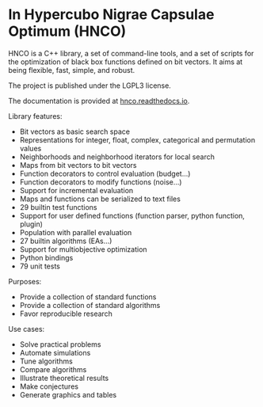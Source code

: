 # In Hypercubo Nigrae Capsulae Optimum (HNCO)

HNCO is a C++ library, a set of command-line tools, and a set of
scripts for the optimization of black box functions defined on bit
vectors. It aims at being flexible, fast, simple, and robust.

The project is published under the LGPL3 license.

The documentation is provided at
[hnco.readthedocs.io](https://hnco.readthedocs.io/en/latest/).

Library features:

- Bit vectors as basic search space
- Representations for integer, float, complex, categorical and
  permutation values
- Neighborhoods and neighborhood iterators for local search
- Maps from bit vectors to bit vectors
- Function decorators to control evaluation (budget...)
- Function decorators to modify functions (noise...)
- Support for incremental evaluation
- Maps and functions can be serialized to text files
- 29 builtin test functions
- Support for user defined functions (function parser, python
  function, plugin)
- Population with parallel evaluation
- 27 builtin algorithms (EAs...)
- Support for multiobjective optimization
- Python bindings
- 79 unit tests

Purposes:

- Provide a collection of standard functions
- Provide a collection of standard algorithms
- Favor reproducible research

Use cases:

- Solve practical problems
- Automate simulations
- Tune algorithms
- Compare algorithms
- Illustrate theoretical results
- Make conjectures
- Generate graphics and tables
